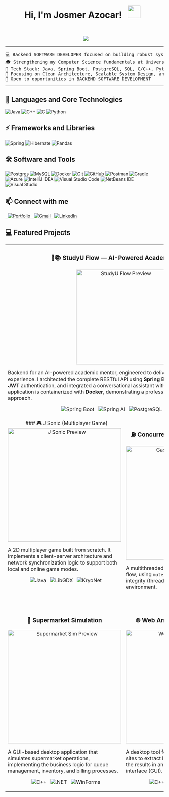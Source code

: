 <h1 align="center">
Hi, I'm Josmer Azocar!
  <picture><img src = "https://github.com/7oSkaaa/7oSkaaa/blob/main/Images/about_me.gif?raw=true" width = 40px></picture>
  </h1>
  
<br/>

<p align="center">
  <a href="https://github.com/DenverCoder1/readme-typing-svg"><img src="https://readme-typing-svg.herokuapp.com?lines=Backend+Software+Developer;Computer+Science+Student&center=true&width=380&height=45"></a>
</p>
<hr>

<pre>
💻 Backend SOFTWARE DEVELOPER focused on building robust systems with ☕ Java & Spring 🍃
🎓 Strengthening my Computer Science fundamentals at Universidad Nacional Experimental de GGuayana (UNEG)
🚀 Tech Stack: Java, Spring Boot, PostgreSQL, SQL, C/C++, Python
🌱 Focusing on Clean Architecture, Scalable System Design, and RESTful API best practices
💼 Open to opportunities in BACKEND SOFTWARE DEVELOPMENT
</pre>
<hr>


## 🚀 Languages and Core Technologies

![Java](https://img.shields.io/badge/java-%23ED8B00.svg?style=for-the-badge&logo=openjdk&logoColor=white)
![C++](https://img.shields.io/badge/C++%20-%2300599C.svg?style=for-the-badge&logo=c%2B%2B&logoColor=white)
![C](https://img.shields.io/badge/C%20-%232370ED.svg?style=for-the-badge&logo=c&logoColor=white)
![Python](https://img.shields.io/badge/python-3670A0?style=for-the-badge&logo=python&logoColor=ffdd54)

## ⚡ Frameworks and Libraries

![Spring](https://img.shields.io/badge/spring-%236DB33F.svg?style=for-the-badge&logo=spring&logoColor=white)
![Hibernate](https://img.shields.io/badge/Hibernate-59666C?style=for-the-badge&logo=Hibernate&logoColor=white)
![Pandas](https://img.shields.io/badge/pandas-%23150458.svg?style=for-the-badge&logo=pandas&logoColor=white)

## 🛠️ Software and Tools

![Postgres](https://img.shields.io/badge/postgres-%23316192.svg?style=for-the-badge&logo=postgresql&logoColor=white)
![MySQL](https://img.shields.io/badge/mysql-4479A1.svg?style=for-the-badge&logo=mysql&logoColor=white)
![Docker](https://img.shields.io/badge/docker-%230db7ed.svg?style=for-the-badge&logo=docker&logoColor=white)
![Git](https://img.shields.io/badge/git-%23F05033.svg?style=for-the-badge&logo=git&logoColor=white)
![GitHub](https://img.shields.io/badge/github-%23121011.svg?style=for-the-badge&logo=github&logoColor=white)
![Postman](https://img.shields.io/badge/Postman-FF6C37?style=for-the-badge&logo=postman&logoColor=white)
![Gradle](https://img.shields.io/badge/Gradle-02303A.svg?style=for-the-badge&logo=Gradle&logoColor=white)
![Azure](https://img.shields.io/badge/azure-%230072C6.svg?style=for-the-badge&logo=microsoftazure&logoColor=white)
![IntelliJ IDEA](https://img.shields.io/badge/IntelliJIDEA-000000.svg?style=for-the-badge&logo=intellij-idea&logoColor=white)
![Visual Studio Code](https://img.shields.io/badge/Visual%20Studio%20Code-0078d7.svg?style=for-the-badge&logo=visual-studio-code&logoColor=white)
![NetBeans IDE](https://img.shields.io/badge/NetBeansIDE-1B6AC6.svg?style=for-the-badge&logo=apache-netbeans-ide&logoColor=white)
![Visual Studio](https://img.shields.io/badge/Visual%20Studio-5C2D91.svg?style=for-the-badge&logo=visual-studio&logoColor=white)

## 📫 Connect with me

<a href="https://josmer-azocar.github.io/">
  <img alt="Portfolio" src="https://img.shields.io/badge/Portfolio-3FB950?style=for-the-badge&logo=google-chrome&logoColor=white" />
</a>
<a href="mailto:josmer22azocar@gmail.com">
  <img alt="Gmail" src="https://img.shields.io/badge/Gmail-D14836?style=for-the-badge&logo=gmail&logoColor=white" />
</a>
<a href="https://www.linkedin.com/in/josmer-azocar/">
  <img alt="LinkedIn" src="https://img.shields.io/badge/LinkedIn-0A66C2?style=for-the-badge&logo=linkedin&logoColor=white" />
</a>

## 💻 Featured Projects

<table border="0" align="center">
<tr align="center">
<td colspan="2" valign="top">

### 🍃📚 StudyU Flow — AI-Powered Academic Mentor
<a href="https://github.com/josmer-azocar/StudyU_Flow" target="_blank"><img src="https://github.com/user-attachments/assets/9ad5483a-b433-48a1-b654-5a2df90cae5b" width="300" alt="StudyU Flow Preview"/></a>
<br>
<p align="left">Backend for an AI-powered academic mentor, engineered to deliver a modern and scalable user experience. I architected the complete RESTful API using <strong>Spring Boot</strong>, implemented stateless <strong>JWT</strong> authentication, and integrated a conversational assistant with <strong>Spring AI</strong>. The entire application is containerized with <strong>Docker</strong>, demonstrating a professional, deployment-ready approach.</p>
<p align="center">
  <img src="https://img.shields.io/badge/Spring%20Boot-6DB33F?style=for-the-badge&logo=springboot&logoColor=white" alt="Spring Boot"/>
  <img src="https://img.shields.io/badge/Spring%20AI-6DB33F?style=for-the-badge&logo=spring&logoColor=white" alt="Spring AI"/>
  <img src="https://img.shields.io/badge/PostgreSQL-336791?style=for-the-badge&logo=postgresql&logoColor=white" alt="PostgreSQL"/>
  <img src="https://img.shields.io/badge/Docker-2496ED?style=for-the-badge&logo=docker&logoColor=white" alt="Docker"/>
</p>

</td>
</tr>
<tr align="center">
<td width="50%" valign="top">
  
### 🎮 J Sonic (Multiplayer Game)
<a href="https://github.com/josmer-azocar/Project-JSonic" target="_blank"><img src="https://github.com/user-attachments/assets/a78889be-ac03-412e-b43e-aa7058786503" width="360" alt="J Sonic Preview"/></a>
<br>
<p align="left">A 2D multiplayer game built from scratch. It implements a client-server architecture and network synchronization logic to support both local and online game modes.</p>
<p align="center">
  <img src="https://img.shields.io/badge/Java-ED8B00?style=for-the-badge&logo=openjdk&logoColor=white" alt="Java"/>
  <img src="https://img.shields.io/badge/LibGDX-FFFFFF?style=for-the-badge&logo=libgdx&logoColor=black" alt="LibGDX"/>
  <img src="https://img.shields.io/badge/KryoNet-blue?style=for-the-badge" alt="KryoNet"/>
</p>

</td>
<td width="50%" valign="top">

### ⛽ Concurrent Gas Station Simulator
<a href="https://github.com/josmer-azocar/Concurrent-Gas-Station-Simulator" target="_blank"><img src="https://github.com/user-attachments/assets/0421719a-fc16-42be-b763-465f0eb84254" width="360" alt="Gas Station Sim Preview"/></a>
<br>
<p align="left">A multithreaded simulation that models vehicle flow, using <code>mutexes</code> (pthreads) to ensure data integrity (thread-safety) in a concurrent environment.</p>
<p align="center">
  <img src="https://img.shields.io/badge/C-00599C?style=for-the-badge&logo=c&logoColor=white" alt="C"/>
  <img src="https://img.shields.io/badge/Pthreads-000000?style=for-the-badge&logo=linux&logoColor=white" alt="Pthreads"/>
</p>

</td>
</tr>
<tr align="center">
<td width="50%" valign="top">

### 🛒 Supermarket Simulation
<a href="https://github.com/josmer-azocar/Supermarket_Simulation" target="_blank"><img src="https://github.com/user-attachments/assets/c9217cd5-6a49-499d-a8c2-5dc0eedac3dc" width="360" alt="Supermarket Sim Preview"/></a>
<br>
<p align="left">A GUI-based desktop application that simulates supermarket operations, implementing the business logic for queue management, inventory, and billing processes.</p>
<p align="center">
  <img src="https://img.shields.io/badge/C%2B%2B-00599C?style=for-the-badge&logo=c%2B%2B&logoColor=white" alt="C++"/>
  <img src="https://img.shields.io/badge/.NET-512BD4?style=for-the-badge&logo=dotnet&logoColor=white" alt=".NET"/>
  <img src="https://img.shields.io/badge/WinForms-blue?style=for-the-badge" alt="WinForms"/>
</p>

</td>
<td width="50%" valign="top">

### 🌐 Web Analyzer (NexusCrawler)
<a href="https://github.com/josmer-azocar/NexusCrawlerApp" target="_blank"><img src="https://github.com/user-attachments/assets/9d49232c-8c03-4c34-8d04-1683014801ca" width="360" alt="Web Analyzer Preview"/></a>
<br>
<p align="left">A desktop tool for website analysis. It crawls sites to extract links and metadata, presenting the results in an intuitive graphical user interface (GUI).</p>
<p align="center">
  <img src="https://img.shields.io/badge/C%2B%2B-00599C?style=for-the-badge&logo=c%2B%2B&logoColor=white" alt="C++"/>
  <img src="https://img.shields.io/badge/.NET-512BD4?style=for-the-badge&logo=dotnet&logoColor=white" alt=".NET"/>
  <img src="https://img.shields.io/badge/WinForms-blue?style=for-the-badge" alt="WinForms"/>
</p>

</td>
</tr>
</table>
